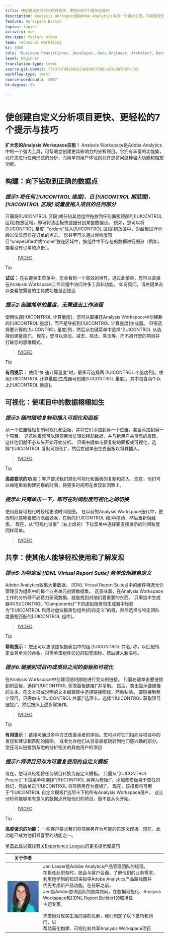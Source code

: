 ```yaml
---
title: 使创建自定义分析项目更快、更轻松的7个提示与技巧
description: Analysis Workspace是Adobe Analytics中的一个强大工具，可帮助您创建更具影响力的分析项目。 它拥有丰富的功能集，允许您进行任何形式的分析，而简单的用户体验则允许您访问这种强大功能和缩放功能。
feature: Workspace Basics
topics: topics
activity: use
doc-type: feature video
team: Technical Marketing
kt: 3945
role: "Business Practitioner, Developer, Data Engineer, Architect, Data Architect, Administrator, Leader"
level: Beginner
translation-type: tm+mt
source-git-commit: f3b3fa7d91b0cb21005b57768ca23ed6700fcc03
workflow-type: tm+mt
source-wordcount: '1067'
ht-degree: 0%

---
```



# 使创建自定义分析项目更快、更轻松的7个提示与技巧

**扩大您的Analysis Workspace技能！**
Analysis Workspace是Adobe Analytics中的一个强大工具，可帮助您创建更具影响力的分析项目。它拥有丰富的功能集，允许您进行任何形式的分析，而简单的用户体验则允许您访问这种强大功能和缩放功能。

## 构建：向下钻取到正确的数据点

### ***提示1:将任何 [!UICONTROL 维度]、日 [!UICONTROL 期范围]、 [!UICONTROL 区段]  或量度拖入项目的任何部分***

只需将[!UICONTROL 区段]或任何其他组件拖放到任何面板顶部的[!UICONTROL 区段]拖放区域，即可将该面板快速细分到某些数据点。 例如，您可以将[!UICONTROL 量度] &quot;orders&quot;放入[!UICONTROL 区段]拖放区中，对面板进行分段以仅显示存在订单的点击。 您甚至可以通过将维度项目“unspecified”或“none”放在区域中，按组件中不存在的数据进行细分（例如，查看没有订单的点击）。

>[!VIDEO](https://video.tv.adobe.com/v/24036/?quality=12)

>[!TIP]
>
>**试试：** 在右键单击菜单中，您会看到一个高效的世界。通过此菜单，您可以直接在Analysis Workspace工作流程中访问许多工具和功能。 如有疑问，请右键单击以查看您需要的工具或功能是否接近

### ***提示2:创建简单的量度，无需退出工作流程***

使用快速[!UICONTROL 计算量度]，您可以直接在Analysis Workspace中创建新的[!UICONTROL 量度]，而不是导航到[!UICONTROL 计算量度]生成器。 只需选择要计算的[!UICONTROL 量度]列，然后从右键菜单中选择&quot;[!UICONTROL 从选择创建量度]&quot;。 现在，您可以添加、减去、除法、乘法等，而不离开您的项目并打破您的思维模式。

>[!VIDEO](https://video.tv.adobe.com/v/23126/?quality=12)

>[!TIP]
>
>**有用提示：** 使用“快  速计算量度”时，最多可选择两 [!UICONTROL 个量度列]。使用[!UICONTROL 计算量度]生成器可创建[!UICONTROL 量度]，其中包含两个以上[!UICONTROL 量度]。

## 可视化：使项目中的数据栩栩如生

### ***提示3:随时随地复制和插入可视化和面板***

从一个位置轻松复制可视化和面板，并将它们添加到另一个位置，甚至添加到另一个项目。 这意味着您可以随项目增长轻松移动数据，并与新用户共享您的发现，这样他们就不必从头开始开始分析。 只需右键单击要复制的面板或可视化，选择“[!UICONTROL 复制可视化]”，然后右键单击空白面板以将其插入。

>[!VIDEO](https://video.tv.adobe.com/v/23230/?quality=12)

>[!TIP]
>
>**高度要求的功** 能：客户要求我们简化可视化和面板的复制和插入。现在，他们可以缩短重新构建洞察的时间，将更多时间用在发现新洞察上。

### ***提示4:只需单击一下，即可在时间粒度可视化之间切换***

使用趋势可视化时轻松更改时间视图。 在以前的Analysis Workspace迭代中，更改时间意味着取消隐藏源表，在新的[!UICONTROL 维]中拖动，然后重新隐藏表。 现在，从“可视化设置”（右上齿轮）下拉菜单中选择要直接展示的时间粒度同样简单。

>[!VIDEO](https://video.tv.adobe.com/v/23548/?quality=12)

## 共享：使其他人能够轻松使用和了解发现

### ***提示5:为特定业 [!DNL Virtual Report Suite] 务单位创建自定义***

Adobe Analytics收集大量数据。 [!DNL Virtual Report Suites]中的组件特选允许管理员为组织中的每个业务单元创建数据集。 这意味着，在Analysis Workspace工作的分析师不必费力研究数据，就能找到对他们最重要的东西。 只需选中生成器中[!UICONTROL &quot;Components]&quot;下的虚拟报表包生成器中标题为“[!UICONTROL 启用对虚拟报表包组件]的自定义”的框，然后选择与特定团队度量相匹配的[!UICONTROL 组件]。

>[!VIDEO](https://video.tv.adobe.com/v/23544/?quality=12)

>[!TIP]
>
>**帮助提示：** 您还可以更改虚拟报表包中的组 [!UICONTROL 件名] 称，以匹配特定业务单元的命名。只需单击组件旁边的铅笔图标，然后键入新名称。

### ***提示6:链接到项目内或项目之间的面板和可视化***

在Analysis Workspace中创建可随时随地进行受众的链接。 只需右键单击要链接到的面板，选择“[!UICONTROL 获取面板链接]”并复制。 然后，突出显示要链接的文本，在文本框或说明的文本编辑器中选择链接图标，然后粘贴。 要链接到整个项目，只需单击“[!UICONTROL 共享]”选项卡，选择“[!UICONTROL 获取项目链接]”，然后按照上述步骤操作。

>[!VIDEO](https://video.tv.adobe.com/v/23724/?quality=12)

>[!TIP]
>
>**有用提示：** 链接可通过多种方式改善读者的体验。您可以将它们指向与项目中的发现和建议相匹配的插图。 或者允许他们从目录直接跳转到他们感兴趣的部分。 您还可以链接到与您的分析相关的其他用户的项目

### ***提示7:将项目另存为可重复使用的自定义模板***

现在，您可以轻松将任何项目转换为自定义模板。 只需从“[!UICONTROL Project]”下拉菜单中选择“[!UICONTROL 另存为模板]”，添加使模板易于查找的标记，然后单击“[!UICONTROL 将项目另存为模板]”。 现在，该模板将可用于“[!UICONTROL 自定义模板]”选项卡下的所有Analysis Workspace用户。 这让分析师能够用有意义的数据点开始他们的项目，而不是从头开始。

>[!VIDEO](https://video.tv.adobe.com/v/23231/?quality=12)

>[!TIP]
>
>**高度请求的功能：** 一些客户要求我们将项目另存为可能的自定义模板。现在，此功能已成为他们最喜爱的功能之一。

[单击此处以查找有关Experience League的更多提示和技巧](https://experienceleague.adobe.com/?search=tips&amp;tag=Analysis+Workspace#recommended/solutions/analytics)

| 关于作者 |  |
|------------|------------|
| ![珍·拉塞](assets/jlasser-headshot-s.jpg) | Jen Lasser是Adobe Analytics产品管理团队的经理。 <br> 在担任此职务时，她会与客户会面，了解他们的业务需求， <br>利用她学到的知识来指导Adobe Analytics产品路线图并 <br>优先考虑新产品功能。在任职之前，<br>Jen是Adobe咨询团队的首席顾问，在数据可视化、Analysis Workspace和[!DNL Report Builder]领域担任<br>主题专家。 <br><br>凭借她对现实生活的深刻见解，我们制定了以下技巧和窍门，以 <br>帮助简化构建、可视化和共享Analysis Workspace项目 |
